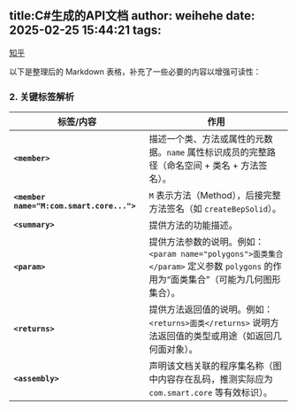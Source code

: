 title: ​C#生成的API文档​
author: weihehe
date: 2025-02-25 15:44:21
tags:
---
<!--more-->
[知乎](https://zhuanlan.zhihu.com/p/487063850)


以下是整理后的 Markdown 表格，补充了一些必要的内容以增强可读性：

### 2. 关键标签解析

| 标签/内容 | 作用 |
| --- | --- |
| **`<member>`** | 描述一个类、方法或属性的元数据。`name` 属性标识成员的完整路径（命名空间 + 类名 + 方法签名）。 |
| **`<member name="M:com.smart.core...">`** | `M` 表示方法（Method），后接完整方法签名（如 `createBepSolid`）。 |
| **`<summary>`** | 提供方法的功能描述。 |
| **`<param>`** | 提供方法参数的说明。例如：`<param name="polygons">面类集合</param>` 定义参数 `polygons` 的作用为“面类集合”（可能为几何图形集合）。 |
| **`<returns>`** | 提供方法返回值的说明。例如：`<returns>面类</returns>` 说明方法返回值的类型或用途（如返回几何面对象）。 |
| **`<assembly>`** | 声明该文档关联的程序集名称（图中内容存在乱码，推测实际应为 `com.smart.core` 等有效标识）。 |

